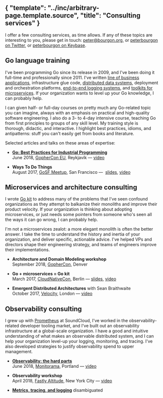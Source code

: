 {
	"template": "../inc/arbitrary-page.template.source",
    "title": "Consulting services"
}
---

I offer a few consulting services, as time allows.
If any of these topics are interesting to you, please get in touch:
 [peter@bourgon.org](mailto:peter@bourgon.org), or
 [peterbourgon on Twitter](https://twitter.com/peterbourgon), or
 [peterbourgon on Keybase](https://keybase.io/peterbourgon).

## Go language training

I've been programming Go since its release in 2009, and I've been doing it full-time and professionally since 2011.
I've written
 [line of business applications](https://developers.soundcloud.com/blog/architecture-behind-our-new-search-and-explore-experience),
 infrastructure glue code,
 [distributed data systems](https://github.com/soundcloud/roshi),
 deployment and orchestration platforms, 
 [end-to-end logging systems](/ok-log), and
 [toolkits for microservices](https://github.com/go-kit/kit).
If your organization wants to level up your Go knowledge, I can probably help. 

I can given half- or full-day courses on pretty much any Go-related topic you
can imagine, always with an emphasis on practical and high-quality software
engineering. I also do a 3- to 4-day intensive course, teaching Go from first
principles to groups of any skill level. My training style is thorough,
didactic, and interactive. I highlight best practices, idioms, and antipatterns:
stuff you can't easily get from books and literature.

Selected articles and talks on these areas of expertise:

- **[Go: Best Practices for Industrial Programming](/go-for-industrial-programming/)** <br/>
    June 2018, [GopherCon EU](https://gophercon.is/), Reykjavík — [video](https://www.youtube.com/watch?v=PTE4VJIdHPg)

- **Ways To Do Things** <br/>
    August 2017, [GoSF Meetup](https://www.meetup.com/golangsf/), San Francisco — 
     [slides](https://speakerdeck.com/peterbourgon/ways-to-do-things), [video](https://www.youtube.com/watch?v=LHe1Cb_Ud_M)

## Microservices and architecture consulting

I wrote [Go kit](https://gokit.io) to address many of the problems that I've
seen confound organizations as they attempt to balkanize their monoliths and
improve their product velocity. If your organization is thinking about adopting
microservices, or just needs some pointers from someone who's seen all the ways
it can go wrong, I can probably help.

I'm not a microservices zealot: a more elegant monolith is often the better
answer. I take the time to understand the history and inertia of your
organization, and deliver specific, actionable advice. I've helped VPs and
directors shape their engineering strategy, and teams of engineers improve their
implementations.

- **Architecture and Domain Modeling workshop** <br/>
    September 2018, [GopherCon](https://gophercon.com), Denver

- **Go + microservices = Go kit** <br/>
    March 2017, [CloudNativeCon](https://cloudnativeeu2017.sched.com/), Berlin —
    [slides](https://speakerdeck.com/peterbourgon/go-plus-microservices-equals-go-kit), [video](https://www.youtube.com/watch?v=NX0sHF8ZZgw)

- **Emergent Distributed Architectures** with Sean Braithwaite <br/>
    October 2017, [Velocity](https://conferences.oreilly.com/velocity/vl-eu), London —
    [video](https://www.youtube.com/watch?v=5itZckAt-2A)

## Observability consulting

I grew up with [Prometheus](https://prometheus.io) at SoundCloud, I've worked in
the observability-related developer tooling market, and I've built out an
observability infrastructure at a global-scale organization. I have a good and
intuitive understanding of what makes an observable distributed system, and I
can help your organization level-up your logging, monitoring, and tracing. I've
also developed strategies to justify observability spend to upper management.

- **[Observability: the hard parts](/observability-the-hard-parts/)** <br/>
    June 2018, [Monitorama](http://monitorama.com/), Portland — [video](https://vimeo.com/274820991)

- **Observability workshop** <br/>
    April 2018, [Fastly Altitude](https://fastly.com/altitude-nyc), New York City — [video](https://vimeo.com/267641392) <br/>

- **[Metrics, tracing, and logging](/blog/2017/02/21/metrics-tracing-and-logging.html)** disambiguated